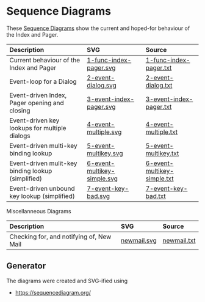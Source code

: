 # Sequence Diagrams

These [Sequence Diagrams](https://en.wikipedia.org/wiki/Sequence_diagram) show the current and hoped-for behaviour of the Index and Pager.

| Description                                        | SVG                                                                                                      | Source                                                                                                   |
| :------------------------------------------------- | :------------------------------------------------------------------------------------------------------- | :------------------------------------------------------------------------------------------------------- |
| Current behaviour of the Index and Pager           | [1-func-index-pager.svg](https://github.com/neomutt/gfx/raw/main/seq/1-func-index-pager.svg)             | [1-func-index-pager.txt](https://github.com/neomutt/gfx/raw/main/seq/1-func-index-pager.txt)             |
| Event-loop for a Dialog                            | [2-event-dialog.svg](https://github.com/neomutt/gfx/raw/main/seq/2-event-dialog.svg)                     | [2-event-dialog.txt](https://github.com/neomutt/gfx/raw/main/seq/2-event-dialog.txt)                     |
| Event-driven Index, Pager opening and closing      | [3-event-index-pager.svg](https://github.com/neomutt/gfx/raw/main/seq/3-event-index-pager.svg)           | [3-event-index-pager.txt](https://github.com/neomutt/gfx/raw/main/seq/3-event-index-pager.txt)           |
| Event-driven key lookups for multiple dialogs      | [4-event-multiple.svg](https://github.com/neomutt/gfx/raw/main/seq/4-event-multiple.svg)                 | [4-event-multiple.txt](https://github.com/neomutt/gfx/raw/main/seq/4-event-multiple.txt)                 |
| Event-driven multi-key binding lookup              | [5-event-multikey.svg](https://github.com/neomutt/gfx/raw/main/seq/5-event-multikey.svg)                 | [5-event-multikey.txt](https://github.com/neomutt/gfx/raw/main/seq/5-event-multikey.txt)                 |
| Event-driven mulit-key binding lookup (simplified) | [6-event-multikey-simple.svg](https://github.com/neomutt/gfx/raw/main/seq/6-event-multikey-simple.svg)   | [6-event-multikey-simple.txt](https://github.com/neomutt/gfx/raw/main/seq/6-event-multikey-simple.txt)   |
| Event-driven unbound key lookup (simplified)       | [7-event-key-bad.svg](https://github.com/neomutt/gfx/raw/main/seq/7-event-key-bad.svg)                   | [7-event-key-bad.txt](https://github.com/neomutt/gfx/raw/main/seq/7-event-key-bad.txt)                   |

Miscellanneous Diagrams

| Description                               | SVG                                                                     | Source                                                                 |
| :---------------------------------------- | :---------------------------------------------------------------------- | :--------------------------------------------------------------------- |
| Checking for, and notifying of, New Mail  | [newmail.svg](https://github.com/neomutt/gfx/raw/main/seq/newmail.svg)  | [newmail.txt](https://github.com/neomutt/gfx/raw/main/seq/newmail.txt) |

## Generator

The diagrams were created and SVG-ified using

- https://sequencediagram.org/

